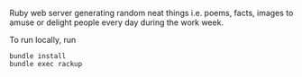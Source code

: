 Ruby web server generating random neat things i.e. poems, facts, images to amuse or delight people every day during the work week.

To run locally, run

```
bundle install
bundle exec rackup
```